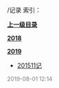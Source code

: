 /记录 索引：


**[上一级目录](/index.md)**

**[2018](/记录/2018/index.md)**

**[2019](/记录/2019/index.md)**

- [201511记](/记录/201511记.md)


<font size=2 color='grey'> 2019-08-01 12:14 </font>